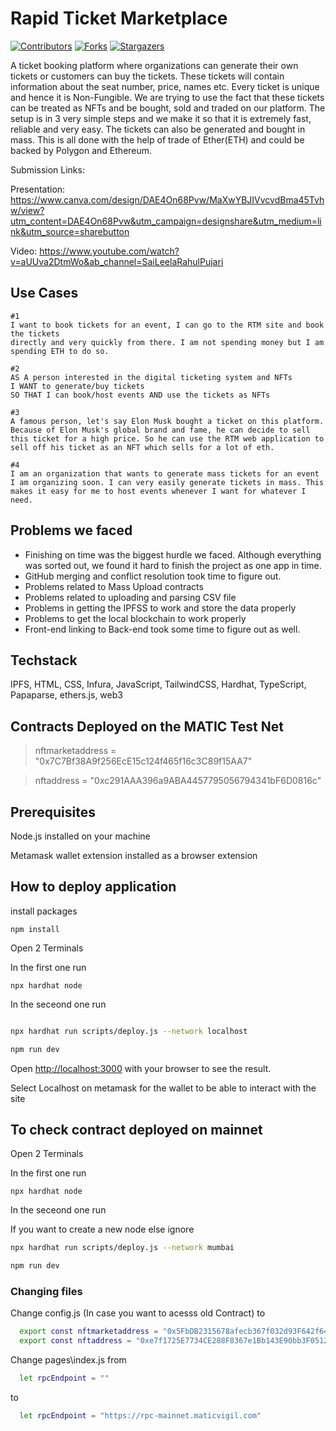 # Rapid Ticket Marketplace

[![Contributors][contributors-shield]][contributors-url]
[![Forks][forks-shield]][forks-url]
[![Stargazers][stars-shield]][stars-url]

A ticket booking platform where organizations can generate their own tickets or customers can buy the tickets. These tickets will contain information about the seat number, price, names etc. Every ticket is unique and hence it is Non-Fungible. We are trying to use the fact that these tickets can be treated as NFTs and be bought, sold and traded on our platform. The setup is in 3 very simple steps and we make it so that it is extremely fast, reliable and very easy. The tickets can also be generated and bought in mass. This is all done with the help of trade of Ether(ETH) and could be backed by Polygon and Ethereum. 

Submission Links:

Presentation: https://www.canva.com/design/DAE4On68Pvw/MaXwYBJIVvcvdBma45Tvhw/view?utm_content=DAE4On68Pvw&utm_campaign=designshare&utm_medium=link&utm_source=sharebutton

Video: https://www.youtube.com/watch?v=aUUva2DtmWo&ab_channel=SaiLeelaRahulPujari


## Use Cases
```
#1
I want to book tickets for an event, I can go to the RTM site and book the tickets 
directly and very quickly from there. I am not spending money but I am spending ETH to do so.

#2
AS A person interested in the digital ticketing system and NFTs
I WANT to generate/buy tickets
SO THAT I can book/host events AND use the tickets as NFTs

#3
A famous person, let's say Elon Musk bought a ticket on this platform. Because of Elon Musk's global brand and fame, he can decide to sell this ticket for a high price. So he can use the RTM web application to sell off his ticket as an NFT which sells for a lot of eth. 

#4
I am an organization that wants to generate mass tickets for an event I am organizing soon. I can very easily generate tickets in mass. This makes it easy for me to host events whenever I want for whatever I need.
```

## Problems we faced
- Finishing on time was the biggest hurdle we faced. Although everything was sorted out, we found it hard to finish the project as one app in time.
- GitHub merging and conflict resolution took time to figure out.
- Problems related to Mass Upload contracts
- Problems related to uploading and parsing CSV file
- Problems in getting the IPFSS to work and store the data properly
- Problems to get the local blockchain to work properly
- Front-end linking to Back-end took some time to figure out as well.

## Techstack
IPFS, HTML, CSS, Infura, JavaScript, TailwindCSS, Hardhat, TypeScript, Papaparse, ethers.js, web3

## Contracts Deployed on the MATIC Test Net

> nftmarketaddress = "0x7C7Bf38A9f256EcE15c124f465f16c3C89f15AA7"

> nftaddress = "0xc291AAA396a9ABA4457795056794341bF6D0816c"

## Prerequisites

Node.js installed on your machine

Metamask wallet extension installed as a browser extension

## How to deploy application

install packages
```shell
npm install
```

Open 2 Terminals

In the first one run
```shell
npx hardhat node
```

In the seceond one run
```bash

npx hardhat run scripts/deploy.js --network localhost

npm run dev
```

Open [http://localhost:3000](http://localhost:3000) with your browser to see the result.

Select Localhost on metamask for the wallet to be able to interact with the site

## To check contract deployed on mainnet


Open 2 Terminals

In the first one run
```shell
npx hardhat node
```

In the seceond one run

If you want to create a new node else ignore
```bash
npx hardhat run scripts/deploy.js --network mumbai
```

```bash
npm run dev
```
### Changing files
Change config.js (In case you want to acesss old Contract) to
```bash
  export const nftmarketaddress = "0x5FbDB2315678afecb367f032d93F642f64180aa3"
  export const nftaddress = "0xe7f1725E7734CE288F8367e1Bb143E90bb3F0512"
```

Change pages\index.js from
```bash
  let rpcEndpoint = ""
```
to
```bash
  let rpcEndpoint = "https://rpc-mainnet.maticvigil.com"
```

[contributors-shield]: https://img.shields.io/github/contributors/EmperorRP/hacknitp-CryptoCoolDudes.svg?style=for-the-badge
[contributors-url]: https://github.com/EmperorRP/hacknitp-CryptoCoolDudes/graphs/contributors
[forks-shield]: https://img.shields.io/github/forks/EmperorRP/hacknitp-CryptoCoolDudes.svg?style=for-the-badge
[forks-url]: https://github.com/EmperorRP/hacknitp-CryptoCoolDudes/network/members
[stars-shield]: https://img.shields.io/github/stars/EmperorRP/hacknitp-CryptoCoolDudes.svg?style=for-the-badge
[stars-url]: https://github.com/EmperorRP/hacknitp-CryptoCoolDudes/stargazers
